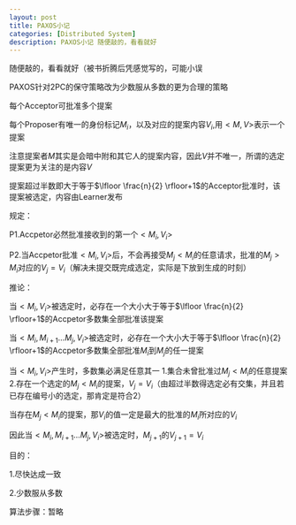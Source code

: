 ```yaml
---
layout: post
title: PAXOS小记
categories: [Distributed System]
description: PAXOS小记 随便敲的，看看就好
---
```


随便敲的，看看就好（被书折腾后凭感觉写的，可能小误
<!--more-->


PAXOS针对2PC的保守策略改为少数服从多数的更为合理的策略

每个Acceptor可批准多个提案

每个Proposer有唯一的身份标记$M_i$，以及对应的提案内容$V_i$,用$<M,V>$表示一个提案

注意提案者$M$其实是会暗中附和其它人的提案内容，因此$V$并不唯一，所谓的选定提案更为关注的是内容$V$

提案超过半数即大于等于$\lfloor \frac{n}{2} \rfloor+1$的Acceptor批准时，该提案被选定，内容由Learner发布

规定：

P1.Accpetor必然批准接收到的第一个$<M_i,V_i>$

P2.当Accpetor批准$<M_i,V_i>$后，不会再接受$M_j \lt M_i$的任意请求，批准的$M_j \gt M_i$对应的$V_j=V_i$（解决未提交既完成选定，实际是下放到生成的时刻）

推论：

当$<M_i,V_i>$被选定时，必存在一个大小大于等于$\lfloor \frac{n}{2} \rfloor+1$的Accpetor多数集全部批准该提案

当$<M_i,M_{i+1}...M_j,V_i>$被选定时，必存在一个大小大于等于$\lfloor \frac{n}{2} \rfloor+1$的Accpetor多数集全部批准$M_i$到$M_j$的任一提案

当$<M_i,V_i>$产生时，多数集必满足任意其一 1.集合未曾批准过$M_j \lt M_i$的任意提案 2.存在一个选定的$M_j \lt M_i$的提案，$V_j = V_i$（由超过半数得选定必有交集，并且若已存在编号小的选定，那肯定是符合2）

当存在$M_j \lt M_i$的提案，那$V_i$的值一定是最大的批准的$M_i$所对应的$V_i$

因此当$<M_i,M_{i+1}...M_j,V_i>$被选定时，$M_{j+1}$的$V_{j+1} = V_i$

目的：

1.尽快达成一致

2.少数服从多数

算法步骤：暂略